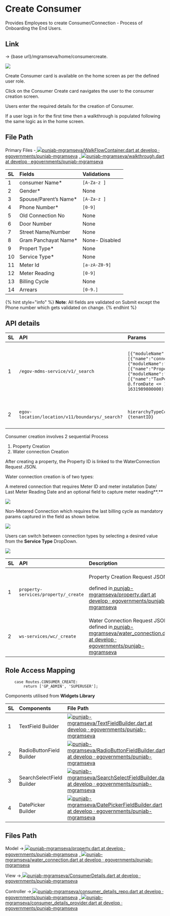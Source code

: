# Create Consumer

Provides Employees to create Consumer/Connection - Process of Onboarding the End Users.

## **Link**

→ {base url}/mgramseva/home/consumercreate.

![](../../../../../.gitbook/assets/image%20%2872%29.png)

Create Consumer card is available on the home screen as per the defined user role.

Click on the Consumer Create card navigates the user to the consumer creation screen.

Users enter the required details for the creation of Consumer.

If a user logs in for the first time then a walkthrough is populated following the same logic as in the home screen.

## File Path

Primary Files -[ ![](https://github.com/fluidicon.png)punjab-mgramseva/WalkFlowContainer.dart at develop · egovernments/punjab-mgramseva](https://github.com/egovernments/punjab-mgramseva/blob/develop/frontend/mgramseva/lib/screeens/ConsumerDetails/ConsumerDetailsWalkThrough/WalkFlowContainer.dart) ,[ ![](https://github.com/fluidicon.png)punjab-mgramseva/walkthrough.dart at develop · egovernments/punjab-mgramseva](https://github.com/egovernments/punjab-mgramseva/blob/develop/frontend/mgramseva/lib/screeens/ConsumerDetails/ConsumerDetailsWalkThrough/walkthrough.dart)

| **SL** | **Fields** | **Validations** |
| :--- | :--- | :--- |
| 1 | consumer Name\* | `[A-Za-z ]` |
| 2 | Gender\* | None |
| 3 | Spouse/Parent’s Name\* | `[A-Za-z ]` |
| 4 | Phone Number\* | `[0-9]` |
| 5 | Old Connection No | None |
| 6 | Door Number | None |
| 7 | Street Name/Number | None |
| 8 | Gram Panchayat Name\* | None- Disabled |
| 9 | Propert Type\* | None |
| 10 | Service Type\* | None |
| 11 | Meter Id | `[a-zA-Z0-9]` |
| 12 | Meter Reading | `[0-9]` |
| 13 | Billing Cycle | None |
| 14 | Arrears | `[0-9.]` |

{% hint style="info" %}
**Note**: All fields are validated on Submit except the Phone number which gets validated on change.
{% endhint %}

## **API details**

| **SL** | **API** | **Params** | **Description** |
| :--- | :--- | :--- | :--- |
| 1 | `/egov-mdms-service/v1/_search` | `[{"moduleName":"ws-services-masters","masterDetails":[{"name":"connectionType"}]},{"moduleName":"PropertyTax","masterDetails":[{"name":"PropertyType"}]},{"moduleName":"BillingService","masterDetails":[{"name":"TaxPeriod","filter":"[?(@.service=='WS' && @.fromDate <= 1631989800000 && @.toDate >= 1631989800000)]` | To get the Property Type and service Type and billing cycle values for the Dropdown |
| 2 | `egov-location/location/v11/boundarys/_search?` | `hierarchyTypeCode=REVENUE&boundaryType=Locality&tenantId={tenantID}` | To get the values for Locality DropDow |

Consumer creation involves 2 sequential Process

1. Property Creation
2. Water connection Creation

After creating a property, the Property ID is linked to the WaterConnection Request JSON.

Water connection creation is of two types:

A metered connection that requires Meter ID and meter installation Date/ Last Meter Reading Date and an optional field to capture meter reading**.**

![](../../../../../.gitbook/assets/image%20%2880%29.png)

Non-Metered Connection which requires the last billing cycle as mandatory params captured in the field as shown below.

![](../../../../../.gitbook/assets/image%20%2885%29.png)

 Users can switch between connection types by selecting a desired value from the **Service Type** DropDown.

![](../../../../../.gitbook/assets/image%20%2862%29.png)

<table>
  <thead>
    <tr>
      <th style="text-align:left"><b>SL</b>
      </th>
      <th style="text-align:left"><b>API</b>
      </th>
      <th style="text-align:left"><b>Description</b>
      </th>
    </tr>
  </thead>
  <tbody>
    <tr>
      <td style="text-align:left">1</td>
      <td style="text-align:left"><code>property-services/property/_create</code>
      </td>
      <td style="text-align:left">
        <p>Property Creation Request JSON</p>
        <p>defined in<a href="https://github.com/egovernments/punjab-mgramseva/blob/develop/frontend/mgramseva/lib/model/connection/property.dart"> <img src="https://github.com/fluidicon.png" alt/>punjab-mgramseva/property.dart at develop &#xB7; egovernments/punjab-mgramseva</a>
        </p>
      </td>
    </tr>
    <tr>
      <td style="text-align:left">2</td>
      <td style="text-align:left"><code>ws-services/wc/_create</code>
      </td>
      <td style="text-align:left">Water Connection Request JSON defined in<a href="https://github.com/egovernments/punjab-mgramseva/blob/develop/frontend/mgramseva/lib/model/connection/water_connection.dart"> <img src="https://github.com/fluidicon.png" alt/>punjab-mgramseva/water_connection.dart at develop &#xB7; egovernments/punjab-mgramseva</a>
      </td>
    </tr>
  </tbody>
</table>

##  **Role Access Mapping**

```text
    case Routes.CONSUMER_CREATE:
        return ['GP_ADMIN', 'SUPERUSER'];
```

Components utilised from **Widgets Library**

| **SL** | **Components** | **File Path** |
| :--- | :--- | :--- |
| 1 | TextField Builder | [![](https://github.com/fluidicon.png)punjab-mgramseva/TextFieldBuilder.dart at develop · egovernments/punjab-mgramseva](https://github.com/egovernments/punjab-mgramseva/blob/develop/frontend/mgramseva/lib/widgets/TextFieldBuilder.dart) |
| 2 | RadioButtonField Builder | [![](https://github.com/fluidicon.png)punjab-mgramseva/RadioButtonFieldBuilder.dart at develop · egovernments/punjab-mgramseva](https://github.com/egovernments/punjab-mgramseva/blob/develop/frontend/mgramseva/lib/widgets/RadioButtonFieldBuilder.dart) |
| 3 | SearchSelectField Builder | [![](https://github.com/fluidicon.png)punjab-mgramseva/SearchSelectFieldBuilder.dart at develop · egovernments/punjab-mgramseva](https://github.com/egovernments/punjab-mgramseva/blob/develop/frontend/mgramseva/lib/widgets/SearchSelectFieldBuilder.dart) |
| 4 | DatePicker Builder | [![](https://github.com/fluidicon.png)punjab-mgramseva/DatePickerFieldBuilder.dart at develop · egovernments/punjab-mgramseva](https://github.com/egovernments/punjab-mgramseva/blob/develop/frontend/mgramseva/lib/widgets/DatePickerFieldBuilder.dart) |

## **Files Path**

Model →[ ![](https://github.com/fluidicon.png)punjab-mgramseva/property.dart at develop · egovernments/punjab-mgramseva](https://github.com/egovernments/punjab-mgramseva/blob/develop/frontend/mgramseva/lib/model/connection/property.dart) ,[ ![](https://github.com/fluidicon.png)punjab-mgramseva/water\_connection.dart at develop · egovernments/punjab-mgramseva](https://github.com/egovernments/punjab-mgramseva/blob/develop/frontend/mgramseva/lib/model/connection/water_connection.dart)

View →[ ![](https://github.com/fluidicon.png)punjab-mgramseva/ConsumerDetails.dart at develop · egovernments/punjab-mgramseva](https://github.com/egovernments/punjab-mgramseva/blob/develop/frontend/mgramseva/lib/screeens/ConsumerDetails/ConsumerDetails.dart)

Controller →[ ![](https://github.com/fluidicon.png)punjab-mgramseva/consumer\_details\_repo.dart at develop · egovernments/punjab-mgramseva](https://github.com/egovernments/punjab-mgramseva/blob/develop/frontend/mgramseva/lib/repository/consumer_details_repo.dart) ,[ ![](https://github.com/fluidicon.png)punjab-mgramseva/consumer\_details\_provider.dart at develop · egovernments/punjab-mgramseva](https://github.com/egovernments/punjab-mgramseva/blob/develop/frontend/mgramseva/lib/providers/consumer_details_provider.dart)

